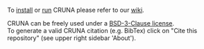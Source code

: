 To [install](https://github.com/cruna-toolkit/public/wiki/Installation) or [run](https://github.com/cruna-toolkit/public/wiki/Run) CRUNA please refer to our [wiki](https://github.com/cruna-toolkit/public/wiki).

CRUNA can be freely used under a [BSD-3-Clause license](LICENSE).  
To generate a valid CRUNA citation (e.g. BibTex) click on "Cite this repository" (see upper right sidebar 'About').
